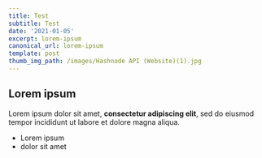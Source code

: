 ```yaml
---
title: Test
subtitle: Test
date: '2021-01-05'
excerpt: lorem-ipsum
canonical_url: lorem-ipsum
template: post
thumb_img_path: /images/Hashnode API (Website)(1).jpg
---
```

## Lorem ipsum

Lorem ipsum dolor sit amet, **consectetur adipiscing elit**, sed do eiusmod tempor incididunt ut labore et dolore magna aliqua.

- Lorem ipsum
- dolor sit amet